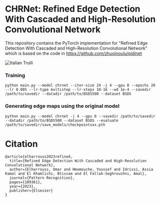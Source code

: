 # CHRNet: Refined Edge Detection With Cascaded and High-Resolution Convolutional Network

This repository contains the PyTorch implementation for 
"Refined Edge Detection With Cascaded and High-Resolution Convolutional Network" which is based on the code in https://github.com/zhuoinoulu/pidinet


<img src="https://github.com/elharroussomar/chrnet/blob/main/Model.jpg" alt="Italian Trulli">


### Training
```
python main.py --model chrnet --iter-size 24 -j 4 --gpu 0 --epochs 20 --lr 0.005 --lr-type multistep --lr-steps 10-16 --wd 1e-4 --savedir /path/to/savedir --datadir /path/to/BSDS500 --dataset BSDS
```
### Generating edge maps using the original model
```
python main.py --model chrnet -j 4 --gpu 0 --savedir /path/to/savedir --datadir /path/to/BSDS500 --dataset BSDS --evaluate /path/to/savedir/save_models/checkpointxxx.pth
```
<h1>Citation</h1>

<div class="snippet-clipboard-content position-relative" data-snippet-clipboard-copy-content="@article{elharrouss2023refined,
  title={Refined Edge Detection With Cascaded and High-Resolution Convolutional Network},
  author={Elharrouss, Omar and Hmamouche, Youssef and Idrissi, Assia Kamal and El Khamlichi, Btissam and El Fallah-Seghrouchni, Amal},
  journal={Pattern Recognition},
  pages={109361},
  year={2023},
  publisher={Elsevier}
}
"><pre><code>@article{elharrouss2023refined,
  title={Refined Edge Detection With Cascaded and High-Resolution Convolutional Network},
  author={Elharrouss, Omar and Hmamouche, Youssef and Idrissi, Assia Kamal and El Khamlichi, Btissam and El Fallah-Seghrouchni, Amal},
  journal={Pattern Recognition},
  pages={109361},
  year={2023},
  publisher={Elsevier}
}
</code></pre></div>
